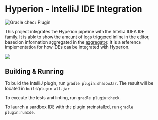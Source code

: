 # Hyperion - IntelliJ IDE Integration

![Gradle check Plugin](https://github.com/SERG-Delft/monitoring-aware-ides/workflows/Gradle%20check%20Plugin/badge.svg)

This project integrates the Hyperion pipeline with the IntelliJ IDEA IDE family. It is able to show the amount of logs triggered inline in the editor, based on information aggregated in the [aggregator](/aggregator). It is a reference implementation for how IDEs can be integrated with Hyperion.

![](https://cdn.discordapp.com/attachments/701776474285277226/710481421806075985/unknown.png)

## Building & Running

To build the IntelliJ plugin, run `gradle plugin:shadowJar`. The result will be located in `build/plugin-all.jar`.

To execute the tests and linting, run `gradle plugin:check`.

To launch a sandbox IDE with the plugin preinstalled, run `gradle plugin:runIde`.

